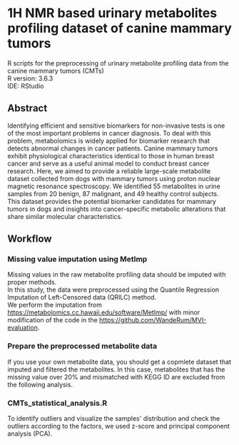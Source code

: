 # 1H NMR based urinary metabolites profiling dataset of canine mammary tumors 
R scripts for the preprocessing of urinary metabolite profiling data from the canine mammary tumors (CMTs) \
R version: 3.6.3 \
IDE: RStudio 

## Abstract
Identifying efficient and sensitive biomarkers for non-invasive tests is one of the most important problems in cancer diagnosis. To deal with this problem, metabolomics is widely applied for biomarker research that detects abnormal changes in cancer patients. Canine mammary tumors exhibit physiological characteristics identical to those in human breast cancer and serve as a useful animal model to conduct breast cancer research. Here, we aimed to provide a reliable large-scale metabolite dataset collected from dogs with mammary tumors using proton nuclear magnetic resonance spectroscopy. We identified 55 metabolites in urine samples from 20 benign, 87 malignant, and 49 healthy control subjects. This dataset provides the potential biomarker candidates for mammary tumors in dogs and insights into cancer-specific metabolic alterations that share similar molecular characteristics.

## Workflow

### Missing value imputation using MetImp
Missing values in the raw metabolite profiling data should be imputed with proper methods. \
In this study, the data were preprocessed using the Quantile Regression Imputation of Left-Censored data (QRILC) method. \
We perform the imputation from https://metabolomics.cc.hawaii.edu/software/MetImp/ with minor modification of the code in the https://github.com/WandeRum/MVI-evaluation. 

### Prepare the preprocessed metabolite data 
If you use your own metabolite data, you should get a copmlete dataset that imputed and filtered the metabolites.
In this case, metabolites that has the missing value over 20% and mismatched with KEGG ID are excluded from the following analysis.

### CMTs_statistical_analysis.R
To identify outliers and visualize the samples' distribution and check the outliers according to the factors, we used z-score and principal component analysis (PCA).
